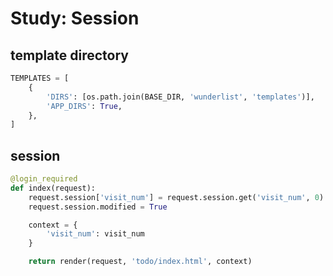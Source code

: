 # Study: Session

## template directory

```python
TEMPLATES = [
    {
        'DIRS': [os.path.join(BASE_DIR, 'wunderlist', 'templates')],
        'APP_DIRS': True,
    },
]
```

## session

```python
@login_required
def index(request):
    request.session['visit_num'] = request.session.get('visit_num', 0) + 1
    request.session.modified = True

    context = {
        'visit_num': visit_num
    }

    return render(request, 'todo/index.html', context)
```
